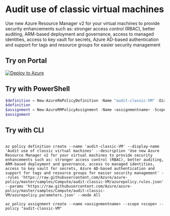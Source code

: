 # Audit use of classic virtual machines

Use new Azure Resource Manager v2 for your virtual machines to provide security enhancements such as: stronger access control (RBAC), better auditing, ARM-based deployment and governance, access to managed identities, access to key vault for secrets, Azure AD-based authentication and support for tags and resource groups for easier security management

## Try on Portal

[![Deploy to Azure](http://azuredeploy.net/deploybutton.png)](https://portal.azure.com/?feature.customportal=false&microsoft_azure_policy=true&microsoft_azure_policy_policyinsights=true&feature.microsoft_azure_security_policy=true&microsoft_azure_marketplace_policy=true#blade/Microsoft_Azure_Policy/CreatePolicyDefinitionBlade/uri/https%3A%2F%2Fraw.githubusercontent.com%2FAzure%2Fazure-policy%2Fmaster%2Fsamples%2FCompute%2Faudit-classic-VM%2Fazurepolicy.json)

## Try with PowerShell

````powershell
$definition = New-AzureRmPolicyDefinition -Name "audit-classic-VM" -DisplayName "Audit use of classic virtual machines" -description "Use new Azure Resource Manager v2 for your virtual machines to provide security enhancements such as: stronger access control (RBAC), better auditing, ARM-based deployment and governance, access to managed identities, access to key vault for secrets, Azure AD-based authentication and support for tags and resource groups for easier security management" -Policy 'https://raw.githubusercontent.com/Azure/azure-policy/master/samples/Compute/audit-classic-VM/azurepolicy.rules.json' -Parameter 'https://raw.githubusercontent.com/Azure/azure-policy/master/samples/Compute/audit-classic-VM/azurepolicy.parameters.json' -Mode All
$definition
$assignment = New-AzureRMPolicyAssignment -Name <assignmentname> -Scope <scope> -effect <effect> -PolicyDefinition $definition
$assignment 
````

## Try with CLI

````cli

az policy definition create --name 'audit-classic-VM' --display-name 'Audit use of classic virtual machines' --description 'Use new Azure Resource Manager v2 for your virtual machines to provide security enhancements such as: stronger access control (RBAC), better auditing, ARM-based deployment and governance, access to managed identities, access to key vault for secrets, Azure AD-based authentication and support for tags and resource groups for easier security management' --rules 'https://raw.githubusercontent.com/Azure/azure-policy/master/samples/Compute/audit-classic-VM/azurepolicy.rules.json' --params 'https://raw.githubusercontent.com/Azure/azure-policy/master/samples/Compute/audit-classic-VM/azurepolicy.parameters.json' --mode All

az policy assignment create --name <assignmentname> --scope <scope> --policy "audit-classic-VM" 

````
